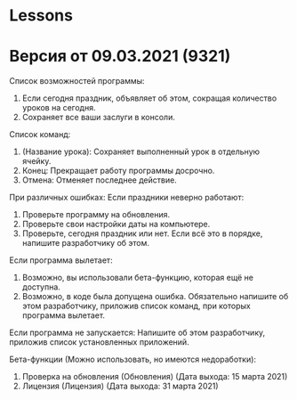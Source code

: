 # Lessons
# Версия от 09.03.2021 (9321)

Список возможностей программы:
1. Если сегодня праздник, объявляет об этом, сокращая количество уроков на сегодня.
2. Сохраняет все ваши заслуги в консоли.

Список команд:
1. (Название урока): Сохраняет выполненный урок в отдельную ячейку.
2. Конец: Прекращает работу программы досрочно.
3. Отмена: Отменяет последнее действие.

При различных ошибках:
Если праздники неверно работают:
1. Проверьте программу на обновления.
2. Проверьте свои настройки даты на компьютере.
3. Проверьте, сегодня праздник или нет.
Если всё это в порядке, напишите разработчику об этом.

Если программа вылетает:
1. Возможно, вы использовали бета-функцию, которая ещё не доступна.
2. Возможно, в коде была допущена ошибка.
Обязательно напишите об этом разработчику, приложив список команд, при которых программа вылетает.

Если программа не запускается:
Напишите об этом разработчику, приложив список установленных приложений.


Бета-функции (Можно использовать, но имеются недоработки):
1. Проверка на обновления (Обновления) (Дата выхода: 15 марта 2021)
2. Лицензия (Лицензия) (Дата выхода: 31 марта 2021)
